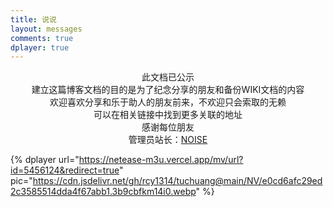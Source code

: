 ```yaml
---
title: 说说
layout: messages
comments: true
dplayer: true
---
```


<center>此文档已公示</center>

<center>建立这篇博客文档的目的是为了纪念分享的朋友和备份WIKI文档的内容</center>

<center>欢迎喜欢分享和乐于助人的朋友前来，不欢迎只会索取的无赖</center>

<center>可以在相关链接中找到更多关联的地址</center>

<center>感谢每位朋友</center>

<center>管理员站长：<a href="https://p.pstatp.com/origin/pgc-image/3dd407f33019414b9a37bf6f4987ede3" target="_blank" class="btn btn-secondary col-lg-4">NOISE</a></center>

{%  dplayer
    url="https://netease-m3u.vercel.app/mv/url?id=5456124&redirect=true"
    pic="https://cdn.jsdelivr.net/gh/rcy1314/tuchuang@main/NV/e0cd6afc29ed2c3585514dda4f67abb1.3b9cbfkm14i0.webp"
%}


